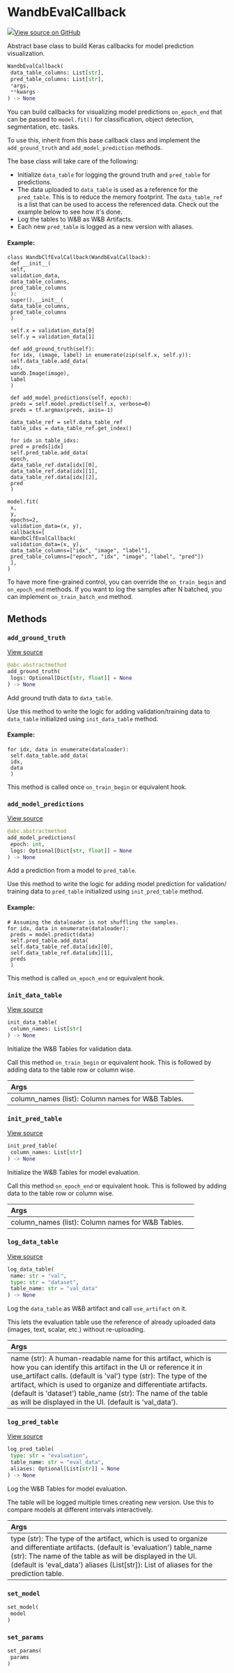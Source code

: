 # WandbEvalCallback



[![](https://www.tensorflow.org/images/GitHub-Mark-32px.png)View source on GitHub](https://www.github.com/wandb/client/tree/c505c66a5f9c1530671564dae3e9e230f72f6584/wandb/integration/keras/callbacks/tables_builder.py#L10-L241)



Abstract base class to build Keras callbacks for model prediction visualization.

```python
WandbEvalCallback(
 data_table_columns: List[str],
 pred_table_columns: List[str],
 *args,
 **kwargs
) -> None
```




You can build callbacks for visualizing model predictions `on_epoch_end`
that can be passed to `model.fit()` for classification, object detection,
segmentation, etc. tasks.

To use this, inherit from this base callback class and implement the
`add_ground_truth` and `add_model_prediction` methods.

The base class will take care of the following:
- Initialize `data_table` for logging the ground truth and
 `pred_table` for predictions.
- The data uploaded to `data_table` is used as a reference for the
 `pred_table`. This is to reduce the memory footprint. The `data_table_ref`
 is a list that can be used to access the referenced data.
 Check out the example below to see how it's done.
- Log the tables to W&B as W&B Artifacts.
- Each new `pred_table` is logged as a new version with aliases.

#### Example:

```
class WandbClfEvalCallback(WandbEvalCallback):
 def __init__(
 self,
 validation_data,
 data_table_columns,
 pred_table_columns
 ):
 super().__init__(
 data_table_columns,
 pred_table_columns
 )

 self.x = validation_data[0]
 self.y = validation_data[1]

 def add_ground_truth(self):
 for idx, (image, label) in enumerate(zip(self.x, self.y)):
 self.data_table.add_data(
 idx,
 wandb.Image(image),
 label
 )

 def add_model_predictions(self, epoch):
 preds = self.model.predict(self.x, verbose=0)
 preds = tf.argmax(preds, axis=-1)

 data_table_ref = self.data_table_ref
 table_idxs = data_table_ref.get_index()

 for idx in table_idxs:
 pred = preds[idx]
 self.pred_table.add_data(
 epoch,
 data_table_ref.data[idx][0],
 data_table_ref.data[idx][1],
 data_table_ref.data[idx][2],
 pred
 )

model.fit(
 x,
 y,
 epochs=2,
 validation_data=(x, y),
 callbacks=[
 WandbClfEvalCallback(
 validation_data=(x, y),
 data_table_columns=["idx", "image", "label"],
 pred_table_columns=["epoch", "idx", "image", "label", "pred"])
 ],
)
```


To have more fine-grained control, you can override the `on_train_begin` and
`on_epoch_end` methods. If you want to log the samples after N batched, you
can implement `on_train_batch_end` method.

## Methods

### `add_ground_truth`



[View source](https://www.github.com/wandb/client/tree/c505c66a5f9c1530671564dae3e9e230f72f6584/wandb/integration/keras/callbacks/tables_builder.py#L127-L144)

```python
@abc.abstractmethod
add_ground_truth(
 logs: Optional[Dict[str, float]] = None
) -> None
```

Add ground truth data to `data_table`.

Use this method to write the logic for adding validation/training data to
`data_table` initialized using `init_data_table` method.

#### Example:

```
for idx, data in enumerate(dataloader):
 self.data_table.add_data(
 idx,
 data
 )
```

This method is called once `on_train_begin` or equivalent hook.

### `add_model_predictions`



[View source](https://www.github.com/wandb/client/tree/c505c66a5f9c1530671564dae3e9e230f72f6584/wandb/integration/keras/callbacks/tables_builder.py#L146-L168)

```python
@abc.abstractmethod
add_model_predictions(
 epoch: int,
 logs: Optional[Dict[str, float]] = None
) -> None
```

Add a prediction from a model to `pred_table`.

Use this method to write the logic for adding model prediction for validation/
training data to `pred_table` initialized using `init_pred_table` method.

#### Example:

```
# Assuming the dataloader is not shuffling the samples.
for idx, data in enumerate(dataloader):
 preds = model.predict(data)
 self.pred_table.add_data(
 self.data_table_ref.data[idx][0],
 self.data_table_ref.data[idx][1],
 preds
 )
```

This method is called `on_epoch_end` or equivalent hook.

### `init_data_table`



[View source](https://www.github.com/wandb/client/tree/c505c66a5f9c1530671564dae3e9e230f72f6584/wandb/integration/keras/callbacks/tables_builder.py#L170-L179)

```python
init_data_table(
 column_names: List[str]
) -> None
```

Initialize the W&B Tables for validation data.

Call this method `on_train_begin` or equivalent hook. This is followed by adding
data to the table row or column wise.

| Args | |
| :--- | :--- |
| column_names (list): Column names for W&B Tables. |



### `init_pred_table`



[View source](https://www.github.com/wandb/client/tree/c505c66a5f9c1530671564dae3e9e230f72f6584/wandb/integration/keras/callbacks/tables_builder.py#L181-L190)

```python
init_pred_table(
 column_names: List[str]
) -> None
```

Initialize the W&B Tables for model evaluation.

Call this method `on_epoch_end` or equivalent hook. This is followed by adding
data to the table row or column wise.

| Args | |
| :--- | :--- |
| column_names (list): Column names for W&B Tables. |



### `log_data_table`



[View source](https://www.github.com/wandb/client/tree/c505c66a5f9c1530671564dae3e9e230f72f6584/wandb/integration/keras/callbacks/tables_builder.py#L192-L218)

```python
log_data_table(
 name: str = "val",
 type: str = "dataset",
 table_name: str = "val_data"
) -> None
```

Log the `data_table` as W&B artifact and call `use_artifact` on it.

This lets the evaluation table use the reference of already uploaded data
(images, text, scalar, etc.) without re-uploading.

| Args | |
| :--- | :--- |
| name (str): A human-readable name for this artifact, which is how you can identify this artifact in the UI or reference it in use_artifact calls. (default is 'val') type (str): The type of the artifact, which is used to organize and differentiate artifacts. (default is 'dataset') table_name (str): The name of the table as will be displayed in the UI. (default is 'val_data'). |



### `log_pred_table`



[View source](https://www.github.com/wandb/client/tree/c505c66a5f9c1530671564dae3e9e230f72f6584/wandb/integration/keras/callbacks/tables_builder.py#L220-L241)

```python
log_pred_table(
 type: str = "evaluation",
 table_name: str = "eval_data",
 aliases: Optional[List[str]] = None
) -> None
```

Log the W&B Tables for model evaluation.

The table will be logged multiple times creating new version. Use this
to compare models at different intervals interactively.

| Args | |
| :--- | :--- |
| type (str): The type of the artifact, which is used to organize and differentiate artifacts. (default is 'evaluation') table_name (str): The name of the table as will be displayed in the UI. (default is 'eval_data') aliases (List[str]): List of aliases for the prediction table. |



### `set_model`



```python
set_model(
 model
)
```




### `set_params`



```python
set_params(
 params
)
```






